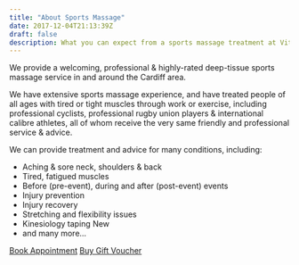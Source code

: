 ```yaml
---
title: "About Sports Massage"
date: 2017-12-04T21:13:39Z
draft: false
description: What you can expect from a sports massage treatment at Vitality Fitness.
---
```


We provide a welcoming, professional & highly-rated deep-tissue sports massage service in and around the Cardiff area.

We have extensive sports massage experience, and have treated people of all ages with tired or tight muscles through work or exercise, including professional cyclists, professional rugby union players & international calibre athletes, all of whom receive the very same friendly and professional service & advice.

We can provide treatment and advice for many conditions, including:

- Aching & sore neck, shoulders & back
- Tired, fatigued muscles
- Before (pre-event), during and after (post-event) events
- Injury prevention
- Injury recovery
- Stretching and flexibility issues
- Kinesiology taping <span class="badge badge-success">New</span>
- and many more...

<a class="btn btn-success" href="https://app.acuityscheduling.com/schedule.php?owner=14767332" role="button">Book Appointment</a> <a class="btn btn-success" href="/gift-vouchers/" role="button">Buy Gift Voucher</a>

